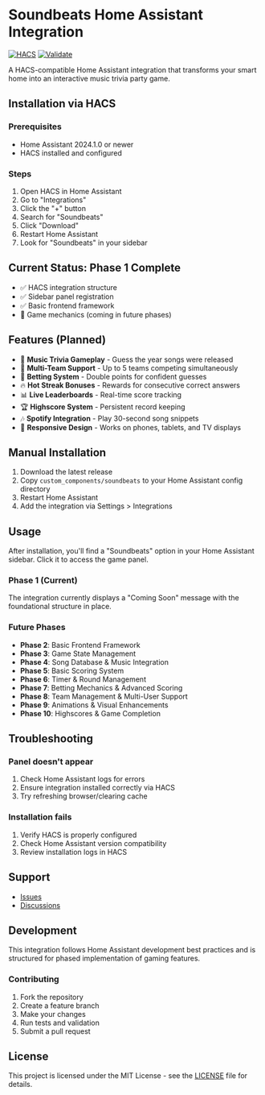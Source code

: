 # Soundbeats Home Assistant Integration

[![HACS](https://img.shields.io/badge/HACS-Default-orange.svg)](https://hacs.xyz)
[![Validate](https://github.com/yourusername/soundbeats-integration/actions/workflows/validate.yml/badge.svg)](https://github.com/yourusername/soundbeats-integration/actions)

A HACS-compatible Home Assistant integration that transforms your smart home into an interactive music trivia party game.

## Installation via HACS

### Prerequisites
- Home Assistant 2024.1.0 or newer
- HACS installed and configured

### Steps
1. Open HACS in Home Assistant
2. Go to "Integrations"
3. Click the "+" button
4. Search for "Soundbeats"
5. Click "Download"
6. Restart Home Assistant
7. Look for "Soundbeats" in your sidebar

## Current Status: Phase 1 Complete
- ✅ HACS integration structure
- ✅ Sidebar panel registration  
- ✅ Basic frontend framework
- 🚧 Game mechanics (coming in future phases)

## Features (Planned)

- 🎵 **Music Trivia Gameplay** - Guess the year songs were released
- 👥 **Multi-Team Support** - Up to 5 teams competing simultaneously
- 🎯 **Betting System** - Double points for confident guesses
- 🔥 **Hot Streak Bonuses** - Rewards for consecutive correct answers
- 📊 **Live Leaderboards** - Real-time score tracking
- 🏆 **Highscore System** - Persistent record keeping
- 🎶 **Spotify Integration** - Play 30-second song snippets
- 📱 **Responsive Design** - Works on phones, tablets, and TV displays

## Manual Installation

1. Download the latest release
2. Copy `custom_components/soundbeats` to your Home Assistant config directory
3. Restart Home Assistant
4. Add the integration via Settings > Integrations

## Usage

After installation, you'll find a "Soundbeats" option in your Home Assistant sidebar. Click it to access the game panel.

### Phase 1 (Current)
The integration currently displays a "Coming Soon" message with the foundational structure in place.

### Future Phases
- **Phase 2**: Basic Frontend Framework
- **Phase 3**: Game State Management  
- **Phase 4**: Song Database & Music Integration
- **Phase 5**: Basic Scoring System
- **Phase 6**: Timer & Round Management
- **Phase 7**: Betting Mechanics & Advanced Scoring
- **Phase 8**: Team Management & Multi-User Support
- **Phase 9**: Animations & Visual Enhancements
- **Phase 10**: Highscores & Game Completion

## Troubleshooting

### Panel doesn't appear
1. Check Home Assistant logs for errors
2. Ensure integration installed correctly via HACS
3. Try refreshing browser/clearing cache

### Installation fails
1. Verify HACS is properly configured
2. Check Home Assistant version compatibility
3. Review installation logs in HACS

## Support

- [Issues](https://github.com/yourusername/soundbeats-integration/issues)
- [Discussions](https://github.com/yourusername/soundbeats-integration/discussions)

## Development

This integration follows Home Assistant development best practices and is structured for phased implementation of gaming features.

### Contributing

1. Fork the repository
2. Create a feature branch
3. Make your changes
4. Run tests and validation
5. Submit a pull request

## License

This project is licensed under the MIT License - see the [LICENSE](LICENSE) file for details.